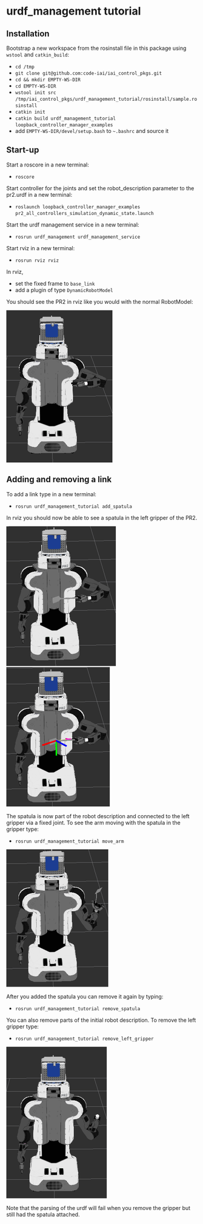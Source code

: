 # urdf_management tutorial


## Installation

Bootstrap a new workspace from the rosinstall file in this package using ```wstool``` and ```catkin_build```:
* ```cd /tmp```
* ```git clone git@github.com:code-iai/iai_control_pkgs.git```
* ```cd && mkdir EMPTY-WS-DIR```
* ```cd EMPTY-WS-DIR```
* ```wstool init src /tmp/iai_control_pkgs/urdf_management_tutorial/rosinstall/sample.rosinstall```
* ```catkin init```
* ```catkin build urdf_management_tutorial loopback_controller_manager_examples```
* add ```EMPTY-WS-DIR/devel/setup.bash``` to ```~.bashrc``` and source it

## Start-up
Start a roscore in a new terminal:
  * ```roscore```

Start controller for the joints and set the robot_description parameter to the pr2.urdf in a new terminal:
  * ```roslaunch loopback_controller_manager_examples pr2_all_controllers_simulation_dynamic_state.launch```

Start the urdf management service in a new terminal:
  * ```rosrun urdf_management urdf_management_service```

Start rviz in a new terminal:
  * ```rosrun rviz rviz```

In rviz,
  * set the fixed frame to ```base_link```
  * add a plugin of type ```DynamicRobotModel```

You should see the PR2 in rviz like you would with the normal RobotModel:

![rviz view](doc/pr2.png)


## Adding and removing a link
To add a link type in a new terminal:
  * ```rosrun urdf_management_tutorial add_spatula```

In rviz you should now be able to see a spatula in the left gripper of the PR2.

![rviz view](doc/pr2_with_spatula.png)
![rviz view](doc/pr2_spatula_tf.png)

The spatula is now part of the robot description and connected to the left gripper via a fixed joint. To see the arm moving with the spatula in the gripper type:
  * ```rosrun urdf_management_tutorial move_arm```

![rviz view](doc/pr2_moved_arm.png)

After you added the spatula you can remove it again by typing:
  * ```rosrun urdf_management_tutorial remove_spatula```

You can also remove parts of the initial robot description. To remove the left gripper type:
 * ```rosrun urdf_management_tutorial remove_left_gripper```

![rviz view](doc/pr2_no_left_gripper.png)

Note that the parsing of the urdf will fail when you remove the gripper but still had the spatula attached.
